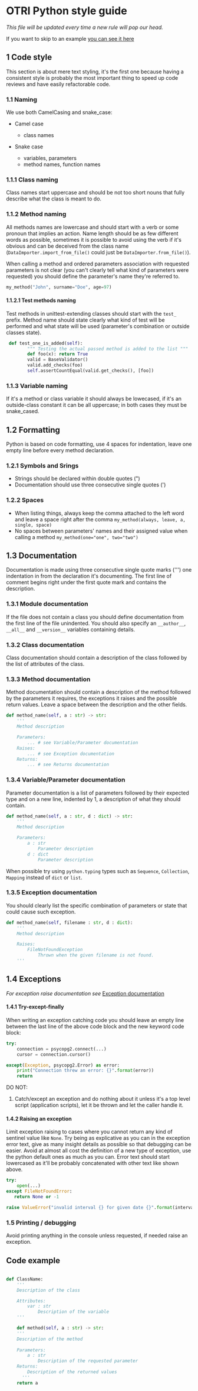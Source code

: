 # OTRI Python style guide

_This file will be updated every time a new rule will pop our head._

If you want to skip to an example [you can see it here](##Code-example)

## 1 Code style
This section is about mere text styling, it's the first one because having a consistent style is probably the most important thing to speed up code reviews and have easily refactorable code.

### 1.1 Naming
We use both CamelCasing and snake_case:

- Camel case
  - class names

- Snake case
  - variables, parameters
  - method names, function names

### 1.1.1 Class naming
Class names start uppercase and should be not too short nouns that fully describe what the class is meant to do.

### 1.1.2 Method naming
All methods names are lowercase and should start with a verb or some pronoun that implies an action. Name length should be as few different words as possible, sometimes it is possible to avoid using the verb if it's obvious and can be deceived from the class name (`DataImporter.import_from_file()` could just be `DataImporter.from_file()`).

When calling a method and ordered parameters association with requested parameters is not clear (you can't clearly tell what kind of parameters were requested) you should define the parameter's name they're referred to.

```Python
my_method("John", surname="Doe", age=97)
```

#### 1.1.2.1 Test methods naming
Test methods in unittest-extending classes should start with the `test_` prefix.
Method name should state clearly what kind of test will be performed and what state will be used (parameter's combination or outside classes state).

```Python
 def test_one_is_added(self):
        """ Testing the actual passed method is added to the list """
        def foo(x): return True
        valid = BaseValidator()
        valid.add_checks(foo)
        self.assertCountEqual(valid.get_checks(), [foo])
```

### 1.1.3 Variable naming
If it's a method or class variable it should always be lowecased, if it's an outside-class constant it can be all uppercase; in both cases they must be snake_cased.

## 1.2 Formatting
Python is based on code formatting, use 4 spaces for indentation, leave one empty line before every method declaration.

### 1.2.1 Symbols and Srings
- Strings should be declared within double quotes (")
- Documentation should use three consecutive single quotes (')

### 1.2.2 Spaces
- When listing things, always keep the comma attached to the left word and leave a space right after the comma `my_method(always, leave, a, single, space)`
- No spaces between parameters' names and their assigned value when calling a method `my_method(one="one", two="two")`

## 1.3 Documentation
Documentation is made using three consecutive single quote marks (''') one indentation in from the declaration it's documenting.
The first line of comment begins right under the first quote mark and contains the description.

### 1.3.1 Module documentation
If the file does not contain a class you should define documentation from the first line of the file unindented. You should also specify an `__author__`, `__all__` and `__version__` variables containing details.

### 1.3.2 Class documentation
Class documentation should contain a description of the class followed by the list of attributes of the class.

### 1.3.3 Method documentation
Method documentation should contain a description of the method followed by the parameters it requires, the exceptions it raises and the possible return values.
Leave a space between the description and the other fields.

```Python
def method_name(self, a : str) -> str:
    '''
    Method description

    Parameters:
        ... # see Variable/Parameter documentation
    Raises: 
        ... # see Exception documentation
    Returns:
        ... # see Returns documentation
```

### 1.3.4 Variable/Parameter documentation
Parameter documentation is a list of parameters followed by their expected type and on a new line, indented by 1, a description of what they should contain.

```Python
def method_name(self, a : str, d : dict) -> str:
    '''
    Method description

    Parameters:
        a : str
            Parameter description
        d : dict
            Parameter description
```

When possible try using `python.typing` types such as `Sequence`, `Collection`, `Mapping` instead of `dict` or `list`.

### 1.3.5 Exception documentation
You should clearly list the specific combination of parameters or state that could cause such exception.

```Python
def method_name(self, filename : str, d : dict):
    '''
    Method description

    Raises:
        FileNotFoundException
            Thrown when the given filename is not found.
    '''
```

## 1.4 Exceptions
_For exception raise documentation see_ [Exception documentation](###1.3.5-Exception-documentation)


#### 1.4.1 Try-except-finally
When writing an exception catching code you should leave an empty line between the last line of the above code block and the new keyword code block:

```Python
try:
    connection = psycopg2.connect(...)
    cursor = connection.cursor()

except(Exception, psycopg2.Error) as error:
    print("Connection threw an error: {}".format(error))
    return
```

DO NOT:
1. Catch/except an exception and do nothing about it unless it's a top level script (application scripts), let it be thrown and let the caller handle it.

#### 1.4.2 Raising an exception
Limit exception raising to cases where you cannot return any kind of sentinel value like `None`. Try being as explicative as you can in the exception error text, give as many insight details as possible so that debugging can be easier. Avoid at almost all cost the definition of a new type of exception, use the python default ones as much as you can.
Error text should start lowercased as it'll be probably concatenated with other text like shown above.

```Python
try:
    open(...)
except FileNotFoundError:
   return None or -1
```

```Python
raise ValueError("invalid interval {} for given date {}".format(interval, date))
```

### 1.5 Printing / debugging
Avoid printing anything in the console unless requested, if needed raise an exception.

## Code example

```Python

def ClassName: 
    '''
    Description of the class

    Attributes:
        var : str
            Description of the variable
    '''

    def method(self, a : str) -> str:
    '''
    Description of the method
  
    Parameters:
        a : str
            Description of the requested parameter
    Returns:
        Description of the returned values
      '''
    return a
```
